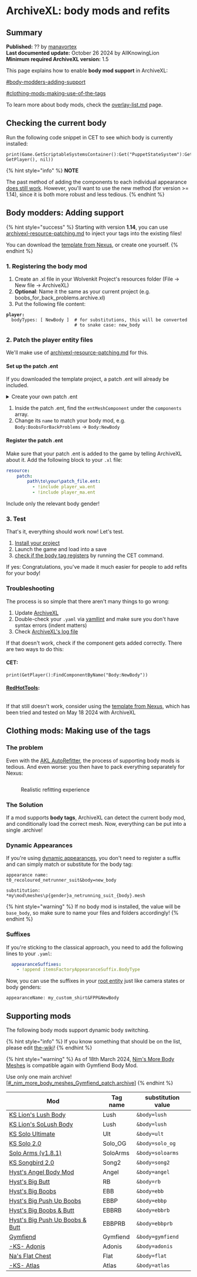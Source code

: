 # ArchiveXL: body mods and refits

## Summary

**Published:** ?? by [manavortex](https://app.gitbook.com/u/NfZBoxGegfUqB33J9HXuCs6PVaC3 "mention")\
**Last documented update:** October 26 2024 by AllKnowingLion\
**Minimum required ArchiveXL version:** 1.5

This page explains how to enable **body mod support** in ArchiveXL:

[#body-modders-adding-support](./#body-modders-adding-support "mention")

[#clothing-mods-making-use-of-the-tags](./#clothing-mods-making-use-of-the-tags "mention")

To learn more about body mods, check the [overlay-list.md](../../../../modding-guides/npcs/custom-tattoos-and-scars/converting-between-tattoo-frameworks/overlay-list.md "mention") page.

## Checking the current body

Run the following code snippet in CET to see which body is currently installed:

```
print(Game.GetScriptableSystemsContainer():Get("PuppetStateSystem"):GetBodyTypeSuffix(ItemID.new(), GetPlayer(), nil))
```

{% hint style="info" %}
**NOTE**

The past method of adding the components to each individual appearance [does still work](archived-registering-the-body-tag.md). However, you'll want to use the new method (for version >= 1.14), since it is both more robust and less tedious.
{% endhint %}

## Body modders: Adding support

{% hint style="success" %}
Starting with version **1.14**, you can use [archivexl-resource-patching.md](../archivexl-resource-patching.md "mention") to inject your tags into the existing files!

You can download the [template from Nexus](https://www.nexusmods.com/cyberpunk2077/mods/14793), or create one yourself.
{% endhint %}

### 1. Registering the body mod

1. Create an .xl file in your Wolvenkit Project's resources folder (File -> New file -> ArchiveXL)
2. **Optional**: Name it the same as your current project (e.g. boobs\_for\_back\_problems.archive.xl)
3. Put the following file content:

<pre class="language-yaml"><code class="lang-yaml"><strong>player:
</strong>  bodyTypes: [ NewBody ]  # for substitutions, this will be converted 
                          # to snake case: new_body
</code></pre>

### 2. Patch the player entity files

We'll make use of [archivexl-resource-patching.md](../archivexl-resource-patching.md "mention") for this.

#### Set up the patch .ent

If you downloaded the template project, a patch .ent will already be included.

<details>

<summary>Create your own patch .ent</summary>

1. In Wolvenkit, select File -> New File
2. Scroll down the menu until you find the one with the extension `.ent` (should be EntEntityTemplate)
3. Add a new, blank EntEntityTemplate to your project
4. Give it a good name and move it somewhere
5. Open the file and select the `components` array
6. Add a new `entMeshComponent` and name it `Body:YourBodyTag`
7. Now, proceed with the rest of the guide

</details>

1. Inside the patch .ent, find the `entMeshComponent` under the `components` array.
2. Change its `name` to match your body mod, e.g. `Body:BoobsForBackProblems` -> `Body:NewBody`

#### Register the patch .ent

Make sure that your patch .ent is added to the game by telling ArchiveXL about it. Add the following block to your `.xl` file:

```yaml
resource:
    patch:
        path\to\your\patch_file.ent:
          - !include player_wa.ent 
          - !include player_ma.ent 
```

Include only the relevant body gender!

### 3. Test

That's it, everything should work now! Let's test.

1. [Install your project](https://app.gitbook.com/s/-MP\_ozZVx2gRZUPXkd4r/wolvenkit-app/menu/toolbar#install-and-launch)
2. Launch the game and load into a save
3. [check if the body tag registers](./#checking-the-current-body-mod) by running the CET command.

If yes: Congratulations, you've made it much easier for people to add refits for your body!

### Troubleshooting

The process is so simple that there aren't many things to go wrong:

1. Update [ArchiveXL](https://www.nexusmods.com/cyberpunk2077/mods/4198?tab=files)
2. Double-check your `.yaml` via [yamllint](https://www.yamllint.com/) and make sure you don't have syntax errors (indent matters)
3. Check [ArchiveXL's log file](../../../../for-mod-users/user-guide-troubleshooting/finding-and-reading-log-files.md#a-list-of-framework-logfiles)

If that doesn't work, check if the component gets added correctly. There are two ways to do this:

#### CET:

```
print(GetPlayer():FindComponentByName("Body:NewBody"))
```

#### [RedHotTools](../../../modding-tools/redhottools/):

<figure><img src="../../../../.gitbook/assets/AXL_body_checking_component.png" alt=""><figcaption></figcaption></figure>

If that still doesn't work, consider using the [template from Nexus](https://www.nexusmods.com/cyberpunk2077/mods/14793), which has been tried and tested on May 18 2024 with ArchiveXL

## Clothing mods: Making use of the tags

### The problem

Even with the [AKL AutoRefitter](../../../modding-tools/wolvenkit-blender-io-suite/wkit-blender-plugin-akl-autofitter.md), the process of supporting body mods is tedious. And even worse: you then have to pack everything separately for Nexus:

<figure><img src="../../../../.gitbook/assets/realistic_refitting_experience.png" alt=""><figcaption><p>Realistic refitting experience</p></figcaption></figure>

### The Solution

If a mod supports **body tags**, ArchiveXL can detect the current body mod, and conditionally load the correct mesh. Now, everything can be put into a single .archive!

### Dynamic Appearances

If you're using [dynamic appearances](../#dynamic-appearances), you don't need to register a suffix and can simply match or substitute for the body tag:

```
appearance name:
t0_recoloured_netrunner_suit&body=new_body

substitution:
*my\mod\meshes\p{gender}a_netrunning_suit_{body}.mesh
```

{% hint style="warning" %}
If no body mod is installed, the value will be `base_body`, so make sure to name your files and folders accordingly!
{% endhint %}

### Suffixes

If you're sticking to the classical approach, you need to add the following lines to your `.yaml`:

```yaml
  appearanceSuffixes:
    - !append itemsFactoryAppearanceSuffix.BodyType
```

Now, you can use the suffixes in your [root entity](../../../../for-mod-creators/files-and-what-they-do/entity-.ent-files#root-entity) just like camera states or body genders:

```
appearanceName: my_custom_shirt&FPP&NewBody
```

## Supporting mods

The following body mods support dynamic body switching.

{% hint style="info" %}
If you know something that should be on the list, please edit [the-wiki](../../../../the-wiki/ "mention")!
{% endhint %}

{% hint style="warning" %}
As of 18th March 2024, [Nim's More Body Meshes](https://www.nexusmods.com/cyberpunk2077/mods/3890?tab=description) is compatible again with Gymfiend Body Mod.

Use only one main archive! \[[#\_nim\_more\_body\_meshes\_Gymfiend\_patch.archive](https://www.nexusmods.com/cyberpunk2077/mods/3890?tab=files\&file\_id=72036)]
{% endhint %}

| Mod                                                                                         | Tag name | substitution value |
| ------------------------------------------------------------------------------------------- | -------- | ------------------ |
| [KS Lion's Lush Body](https://www.nexusmods.com/cyberpunk2077/mods/4901)                    | Lush     | `&body=lush`       |
| [KS Lion's SoLush Body](https://www.nexusmods.com/cyberpunk2077/mods/8392)                  | Lush     | `&body=lush`       |
| [KS Solo Ultimate](https://www.nexusmods.com/cyberpunk2077/mods/6944)                       | Ult      | `&body=ult`        |
| [KS Solo 2.0](https://www.nexusmods.com/cyberpunk2077/mods/15869)                           | Solo\_OG | `&body=solo_og`    |
| [Solo Arms (v1.8.1)](https://www.nexusmods.com/cyberpunk2077/mods/7148)                     | SoloArms | `&body=soloarms`   |
| [KS Songbird 2.0](https://www.nexusmods.com/cyberpunk2077/mods/12898)                       | Song2    | `&body=song2`      |
| [Hyst's Angel Body Mod](https://www.nexusmods.com/cyberpunk2077/mods/14896?tab=description) | Angel    | `&body=angel`      |
| [Hyst's Big Butt](https://www.nexusmods.com/cyberpunk2077/mods/4420)                        | RB       | `&body=rb`         |
| [Hyst's Big Boobs](https://www.nexusmods.com/cyberpunk2077/mods/4654)                       | EBB      | `&body=ebb`        |
| [Hyst's Big Push Up Boobs](https://www.nexusmods.com/cyberpunk2077/mods/9083)               | EBBP     | `&body=ebbp`       |
| [Hyst's Big Boobs & Butt](https://www.nexusmods.com/cyberpunk2077/mods/4654)                | EBBRB    | `&body=ebbrb`      |
| [Hyst's Big Push Up Boobs & Butt](https://www.nexusmods.com/cyberpunk2077/mods/9083)        | EBBPRB   | `&body=ebbprb`     |
| [Gymfiend](https://www.nexusmods.com/cyberpunk2077/mods/6423)                               | Gymfiend | `&body=gymfiend`   |
| [-KS- Adonis](https://www.nexusmods.com/cyberpunk2077/mods/4968)                            | Adonis   | `&body=adonis`     |
| [Na's Flat Chest](https://www.nexusmods.com/cyberpunk2077/mods/6883)                        | Flat     | `&body=flat`       |
| [-KS- Atlas](https://www.nexusmods.com/cyberpunk2077/mods/8766)                             | Atlas    | `&body=atlas`      |
